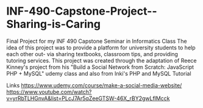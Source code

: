 # INF-490-Capstone-Project--Sharing-is-Caring
Final Project for my INF 490 Capstone Seminar in Informatics Class
The idea of this project was to provide a platform for university students to help each other out- via sharing textbooks, classroom tips, and providing tutoring services. This project was created through the adaptation of Reece Kinney's project from his "Build a Social Network from Scratch: JavaScript PHP + MySQL" udemy class and also from Inki's PHP and MySQL Tutorial

Links
https://www.udemy.com/course/make-a-social-media-website/
https://www.youtube.com/watch?v=yrRbTLHGnvA&list=PLcJ7Ar5qZeeGTSW-46X_rBY2gwLflMcck
